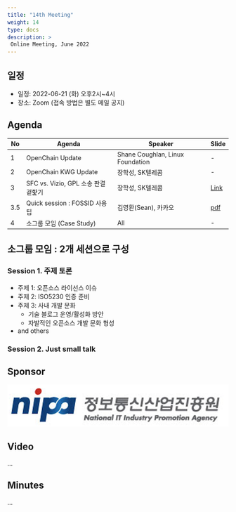 ```yaml
---
title: "14th Meeting"
weight: 14
type: docs
description: >
 Online Meeting, June 2022
---
```


## 일정

* 일정: 2022-06-21 (화) 오후2시~4시
* 장소: Zoom (접속 방법은 별도 메일 공지)

## Agenda
| No | Agenda           | Speaker | Slide |
|----|-----------------|------|------|
| 1  | OpenChain Update  | 	Shane Coughlan, Linux Foundation | - |
| 2  | OpenChain KWG Update | 장학성, SK텔레콤 | - |
| 3  | SFC vs. Vizio, GPL 소송 판결 겉핥기 | 장학성, SK텔레콤 | [Link](https://devocean.sk.com/opensource/techBoardDetail.do?ID=163978) |
| 3.5  | Quick session : FOSSID 사용팁 | 김영환(Sean), 카카오 |  [pdf](./Fossid%20Ignore%20rule.pdf) | |
| 4  | 소그룹 모임 (Case Study) | All | - |

## 소그룹 모임 : 2개 세션으로 구성
### Session 1. 주제 토론
- 주제 1: 오픈소스 라이선스 이슈
- 주제 2: ISO5230 인증 준비
- 주제 3: 사내 개발 문화
  - 기술 블로그 운영/활성화 방안
  - 자발적인 오픈소스 개발 문화 형성
- and others

### Session 2. Just small talk

## Sponsor
![nipa](./nipg-logo.png)


## Video
...

## Minutes
...
